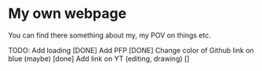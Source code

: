 # My own webpage
You can find there something about my, my POV on things etc.

TODO:
Add loading [DONE]
Add PFP [DONE]
Change color of Github link on blue (maybe) [done]
Add link on YT (editing, drawing) []


